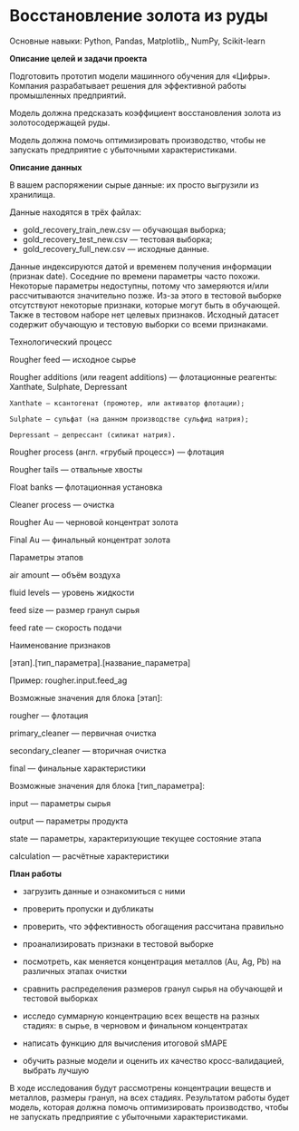 # Восстановление золота из руды

Основные навыки: Python, Pandas, Matplotlib,, NumPy, Scikit-learn

**Описание целей и задачи проекта**

Подготовить прототип модели машинного обучения для «Цифры». Компания разрабатывает решения для эффективной работы промышленных предприятий.

Модель должна предсказать коэффициент восстановления золота из золотосодержащей руды.

Модель должна помочь оптимизировать производство, чтобы не запускать предприятие с убыточными характеристиками.



**Описание данных**

В вашем распоряжении сырые данные: их просто выгрузили из хранилища.

Данные находятся в трёх файлах:

- gold_recovery_train_new.csv — обучающая выборка;
- gold_recovery_test_new.csv — тестовая выборка;
- gold_recovery_full_new.csv — исходные данные.

Данные индексируются датой и временем получения информации (признак date). Соседние по времени параметры часто похожи.
Некоторые параметры недоступны, потому что замеряются и/или рассчитываются значительно позже. Из-за этого в тестовой выборке отсутствуют некоторые признаки, которые могут быть в обучающей. Также в тестовом наборе нет целевых признаков.
Исходный датасет содержит обучающую и тестовую выборки со всеми признаками.

Технологический процесс

Rougher feed — исходное сырье

Rougher additions (или reagent additions) — флотационные реагенты: Xanthate, Sulphate, Depressant

    Xanthate — ксантогенат (промотер, или активатор флотации);

    Sulphate — сульфат (на данном производстве сульфид натрия);

    Depressant — депрессант (силикат натрия).

Rougher process (англ. «грубый процесс») — флотация

Rougher tails — отвальные хвосты

Float banks — флотационная установка

Cleaner process — очистка

Rougher Au — черновой концентрат золота

Final Au — финальный концентрат золота

Параметры этапов

air amount — объём воздуха

fluid levels — уровень жидкости

feed size — размер гранул сырья

feed rate — скорость подачи

Наименование признаков

[этап].[тип_параметра].[название_параметра]

Пример: rougher.input.feed_ag

Возможные значения для блока [этап]:

rougher — флотация

primary_cleaner — первичная очистка

secondary_cleaner — вторичная очистка

final — финальные характеристики

Возможные значения для блока [тип_параметра]:

input — параметры сырья

output — параметры продукта

state — параметры, характеризующие текущее состояние этапа

calculation — расчётные характеристики



**План работы**

- загрузить данные и ознакомиться с ними
- проверить пропуски и дубликаты
- проверить, что эффективность обогащения рассчитана правильно
- проанализировать признаки в тестовой выборке


- посмотреть, как меняется концентрация металлов (Au, Ag, Pb) на различных этапах очистки
- сравнить распределения размеров гранул сырья на обучающей и тестовой выборках
- исследо суммарную концентрацию всех веществ на разных стадиях: в сырье, в черновом и финальном концентратах


- написать функцию для вычисления итоговой sMAPE
- обучить разные модели и оценить их качество кросс-валидацией, выбрать лучшую


В ходе исследования будут рассмотрены концентрации веществ и металлов, размеры гранул, на всех стадиях. Результатом работы будет модель, которая должна помочь оптимизировать производство, чтобы не запускать предприятие с убыточными характеристиками.
